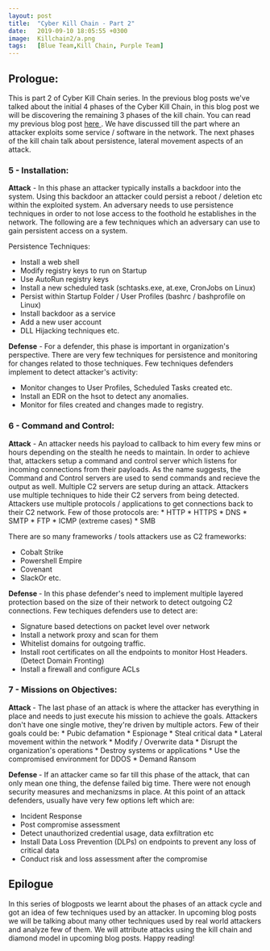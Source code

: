 ```yaml
---
layout: post
title:  "Cyber Kill Chain - Part 2"
date:   2019-09-10 18:05:55 +0300
image:  Killchain2/a.png
tags:   [Blue Team,Kill Chain, Purple Team]
---
```



<h2>Prologue:</h2>
This is part 2 of Cyber Kill Chain series. In the previous blog posts we've talked about the initial 4 phases of the Cyber Kill Chain, in this blog post we will be discovering the remaining 3 phases of the kill chain. You can read my previous blog post <a href="https://redteamzone.com/part1-CyberKillChain/"> here </a>. We have discussed till the part where an attacker exploits some service / software in the network. The next phases of the kill chain talk about persistence, lateral movement aspects of an attack.


<h3> 5 - Installation:</h3>
<b>Attack</b> - In  this phase an attacker typically installs a backdoor into the system. Using this backdoor an attacker could persist a reboot / deletion etc within the exploited system.
An adversary needs to use persistence techniques in order to not lose access to the foothold he establishes in the network. The following are a few techniques which an adversary can use to gain persistent access on a system. 

Persistence Techniques: 
* Install a web shell 
* Modify registry keys to run on Startup
* Use AutoRun registry keys
* Install a new scheduled task (schtasks.exe, at.exe, CronJobs on Linux)
* Persist within Startup Folder / User Profiles (bashrc / bashprofile on Linux)
* Install backdoor as a service
* Add a new user account
* DLL Hijacking techniques etc. 


<b>Defense</b> - For a defender, this phase is important in organization's perspective. There are very few techniques for persistence and monitoring for changes related to those techniques. Few techniques defenders implement to detect attacker's activity:
* Monitor changes to User Profiles, Scheduled Tasks created etc.
* Install an EDR on the hsot to detect any anomalies.
* Monitor for files created and changes made to registry.


<h3> 6 - Command and Control: </h3>
<b>Attack</b> - An attacker needs his payload to callback to him every few mins or hours depending on the stealth he needs to maintain. In order to achieve that, attackers setup a command and control server which listens for incoming connections from their payloads. As the name suggests, the Command and Control servers are used to send commands and recieve the output as well. Multiple C2 servers are setup during an attack. Attackers use multiple techniques to hide their C2 servers from being detected. Attackers use multiple protocols / applications to get connections back to their C2 network. Few of those protocols are:
* HTTP
* HTTPS
* DNS
* SMTP
* FTP
* ICMP (extreme cases)
* SMB

There are so many frameworks / tools attackers use as C2 frameworks:
* Cobalt Strike
* Powershell Empire
* Covenant
* SlackOr etc.

<b> Defense </b> - In this phase defender's need to implement multiple layered protection based on the size of their network to detect outgoing C2 connections. Few techiques defenders use to detect are:
* Signature based detections on packet level over network
* Install a network proxy and scan for them
* Whitelist domains for outgoing traffic.
* Install root certificates on all the endpoints to monitor Host Headers. (Detect Domain Fronting)
* Install a firewall and configure ACLs

<h3> 7 - Missions on Objectives: </h3>
<b> Attack </b> - The last phase of an attack is where the attacker has everything in place and needs to just execute his mission to achieve the goals. Attackers don't have one single motive, they're driven by multiple actors. Few of their goals could be:
* Pubic defamation
* Espionage 
* Steal critical data
* Lateral movement within the network
* Modify / Overwrite data
* Disrupt the organization's operations
* Destroy systems or applications 
* Use the compromised environment for DDOS
* Demand Ransom


<b> Defense </b> - If an attacker came so far till this phase of the attack, that can only mean one thing, the defense failed big time. There were not enough security measures and mechanizsms in place. At this point of an attack defenders, usually have very few options left which are:
* Incident Response
* Post compromise assessment
* Detect unauthorized credential usage, data exfiltration etc
* Install Data Loss Prevention (DLPs) on endpoints to prevent any loss of critical data
* Conduct risk and loss assessment after the compromise 


<h2> Epilogue </h2> 
In this series of blogposts we learnt about the phases of an attack cycle and got an idea of few techniques used by an attacker. In upcoming blog posts we will be talking about many other techniques used by real world attackers and analyze few of them. We will attribute attacks using the kill chain and diamond model in upcoming blog posts. Happy reading!

